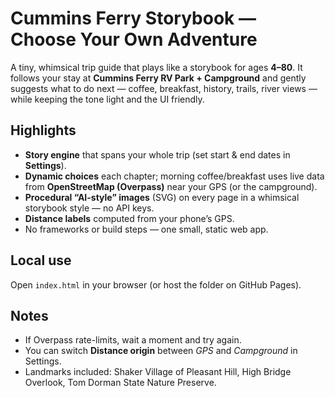 # Cummins Ferry Storybook — Choose Your Own Adventure

A tiny, whimsical trip guide that plays like a storybook for ages **4–80**. It follows your stay at **Cummins Ferry RV Park + Campground** and gently suggests what to do next — coffee, breakfast, history, trails, river views — while keeping the tone light and the UI friendly.

## Highlights
- **Story engine** that spans your whole trip (set start & end dates in **Settings**).
- **Dynamic choices** each chapter; morning coffee/breakfast uses live data from **OpenStreetMap (Overpass)** near your GPS (or the campground).
- **Procedural “AI-style” images** (SVG) on every page in a whimsical storybook style — no API keys.
- **Distance labels** computed from your phone’s GPS.
- No frameworks or build steps — one small, static web app.

## Local use
Open `index.html` in your browser (or host the folder on GitHub Pages).

## Notes
- If Overpass rate-limits, wait a moment and try again.
- You can switch **Distance origin** between *GPS* and *Campground* in Settings.
- Landmarks included: Shaker Village of Pleasant Hill, High Bridge Overlook, Tom Dorman State Nature Preserve.
